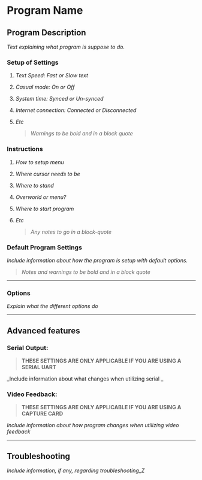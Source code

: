 # Program Name

## Program Description

_Text explaining what program is suppose to do._

### Setup of Settings

1. _Text Speed: Fast or Slow text_
2. _Casual mode: On or Off_
3. _System time: Synced or Un-synced_
4. _Internet connection: Connected or Disconnected_
5. _Etc_

   > _Warnings to be bold and in a block quote_

### Instructions

1. _How to setup menu_
2. _Where cursor needs to be_
3. _Where to stand_
4. _Overworld or menu?_
5. _Where to start program_
6. _Etc_

   > _Any notes to go in a block-quote_

### Default Program Settings

_Include information about how the program is setup with default options._

   > _Notes and warnings to be bold and in a block quote_

***

### Options

_Explain what the different options do_

***

## Advanced features

### Serial Output:

   > **THESE SETTINGS ARE ONLY APPLICABLE IF YOU ARE USING A SERIAL UART**

_Include information about what changes when utilizing serial _

### Video Feedback:

   > **THESE SETTINGS ARE ONLY APPLICABLE IF YOU ARE USING A CAPTURE CARD**

_Include information about how program changes when utilizing video feedback_

***

## Troubleshooting

_Include information, if any, regarding troubleshooting_Z_
